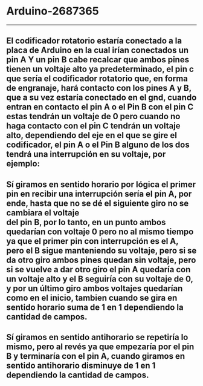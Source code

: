 # Arduino-2687365 
------------------------------------------------------------------------------------------------------------------------------------------------------------------------------
El codificador rotatorio estaría conectado a la placa de Arduino en la cual irían conectados un pin A Y un pin B cabe recalcar que ambos pines tienen un voltaje alto ya predeterminado, 
el pin c que sería el codificador rotatorio que, en forma de engranaje, hará contacto con los pines A y B, que a su vez estaría conectado en el gnd, 
cuando entran en contacto el pin A o el Pin B con el pin C estas tendrán un voltaje de 0 pero cuando no haga contacto con el pin C tendrán un voltaje alto,
dependiendo del eje en el que se gire el codificador, el pin A o el Pin B alguno de los dos tendrá una interrupción en su voltaje, por ejemplo: 
------------------------------------------------------------------------------------------------------------------------------------------------------------------------------
Sí giramos en sentido horario por lógica el primer pin en recibir una interrupción sería el pin A, por ende, hasta que no se dé el siguiente giro no se cambiara el voltaje  
del pin B, por lo tanto, en un punto ambos quedarían con voltaje 0 pero no al mismo tiempo ya que el primer pin con interrupción es el A, pero el B sigue manteniendo su voltaje, 
pero si se da otro giro ambos pines quedan sin voltaje, pero si se vuelve a dar otro giro el pin A quedaría con un voltaje alto y el B seguiría con su voltaje de 0, y por un último giro ambos voltajes quedarían como en el inicio, tambien cuando se gira en sentido horario suma de 1 en 1 dependiendo la cantidad de campos. 
------------------------------------------------------------------------------------------------------------------------------------------------------------------------------
Sí giramos en sentido antihorario se repetiría lo mismo, pero al revés ya que empezaría por el pin B y terminaría con el pin A,
cuando giramos en sentido antihorario disminuye de 1 en 1 dependiendo la cantidad de campos.
------------------------------------------------------------------------------------------------------------------------------------------------------------------------------




